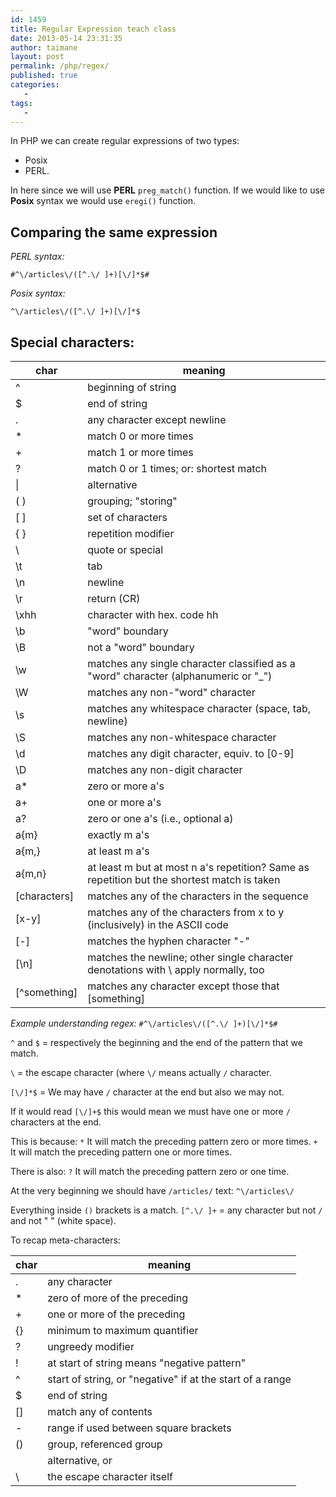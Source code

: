 ```yaml
---
id: 1459
title: Regular Expression teach class
date: 2013-05-14 23:31:35
author: taimane
layout: post
permalink: /php/regex/
published: true
categories:
   -
tags:
   -
---
```

In PHP we can create regular expressions of two types:
* Posix 
* PERL.
 
In here since we will use **PERL** `preg_match()` function.
If we would like to use **Posix** syntax we would use `eregi()` function.

## Comparing the same expression

_PERL syntax:_
```
#^\/articles\/([^.\/ ]+)[\/]*$#
```
_Posix syntax:_
```
^\/articles\/([^.\/ ]+)[\/]*$
```


## Special characters:

char | meaning
------- | -------
^	| beginning of string
$	| end of string
.	| any character except newline
*	| match 0 or more times
+	| match 1 or more times
?	| match 0 or 1 times; or: shortest match
\|	| alternative
( )	| grouping; "storing"
[ ]	| set of characters
{ }	| repetition modifier
\	| quote or special
\t	| tab
\n	| newline
\r	| return (CR)
\xhh	| character with hex. code hh
\b	| "word" boundary
\B	| not a "word" boundary
\w	| matches any single character classified as a "word" character (alphanumeric or "_")
\W	| matches any non-"word" character
\s	| matches any whitespace character (space, tab, newline)
\S	| matches any non-whitespace character
\d	| matches any digit character, equiv. to [0-9]
\D	| matches any non-digit character
a*	| zero or more a's
a+	| one or more a's
a?	| zero or one a's (i.e., optional a)
a{m}	| exactly m a's
a{m,}	| at least m a's
a{m,n}	| at least m but at most n a's repetition? Same as repetition but the shortest match is taken
[characters]	| matches any of the characters in the sequence
[x-y]	| matches any of the characters from x to y (inclusively) in the ASCII code
[\-]	| matches the hyphen character "-"
[\n]	| matches the newline; other single character denotations with \ apply normally, too
[^something]	| matches any character except those that [something] | denotes; that is, immediately after the leading "[", the circumflex "^" means "not" applied to all of the rest


_Example understanding regex:_
`#^\/articles\/([^.\/ ]+)[\/]*$#`

`^` and `$` = respectively the beginning and the end of the pattern that we match.

`\` = the escape character (where `\/` means actually `/` character.

`[\/]*$` = We may have `/` character at the end but also we may not.

If it would read `[\/]+$` this would mean we must have one or more `/` characters at the end.

This is because:
`*` It will match the preceding pattern zero or more times.
`+` It will match the preceding pattern one or more times.

There is also:
`?` It will match the preceding pattern zero or one time.

At the very beginning we should have `/articles/` text:
`^\/articles\/`

Everything inside `()` brackets is a match.
`[^.\/ ]+` = any character but not `/` and not " " (white space).


To recap meta-characters:

char | meaning
------- | -------
.  | any character
*  | zero of more of the preceding
+  | one or more of the preceding
{} | minimum to maximum quantifier
?  | ungreedy modifier
!  | at start of string means "negative pattern"
^  | start of string, or "negative" if at the start of a range
$  | end of string
[]  | match any of contents
-  | range if used between square brackets
()  | group, referenced group
|  | alternative, or
\  | the escape character itself
